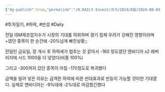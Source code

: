 ```yaml
---
{"dg-publish":true,"permalink":"/0.DAILY-Invest/과거/2024/8월/2024-08-03/","created":"2024-08-02T18:13:37.660+09:00","updated":"2025-06-03T20:08:43.915+09:00"}
---
```


#투자일기, #하락, #반성 #Daily 


전일 ISM제조업지수가 시장의 기대를 하회하며 경기 침체 우려가 강해진 영향이라며 +였던 종목이 한 순간에 -20%넘게 빠진상황;;

전일인 금요일, 장 개시 후 하락세가 멈추는 것 같아서 -160 정도였던 엔비디아 x2 레버리지에 시드 1000을 더 넣었다(비중 100%)

그리고 -300까지 갔던 종목이 아침 -170정도로 복귀했다

금액을 밀어 넣은 이유는 급격한 하락에 따른 반대효과로 반등이 가능할 것이란 기대였다. 실제로 엔비디아는 -9%대에 -2%대로 마감했긴했다
